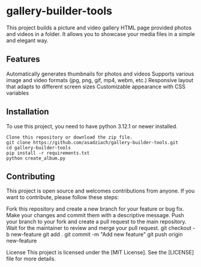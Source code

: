 # gallery-builder-tools
This project builds a picture and video gallery HTML page provided photos and videos in a folder. It allows you to showcase your media files in a simple and elegant way.

## Features
Automatically generates thumbnails for photos and videos
Supports various image and video formats (jpg, png, gif, mp4, webm, etc.)
Responsive layout that adapts to different screen sizes
Customizable appearance with CSS variables
## Installation
To use this project, you need to have python 3.12.1 or newer installed.

```
Clone this repository or download the zip file.
git clone https://github.com/asadziach/gallery-builder-tools.git
cd gallery-builder-tools
pip install -r requirements.txt
python create_album.py
```

## Contributing
This project is open source and welcomes contributions from anyone. If you want to contribute, please follow these steps:

Fork this repository and create a new branch for your feature or bug fix.
Make your changes and commit them with a descriptive message.
Push your branch to your fork and create a pull request to the main repository.
Wait for the maintainer to review and merge your pull request.
git checkout -b new-feature
git add .
git commit -m "Add new feature"
git push origin new-feature

License
This project is licensed under the [MIT License]. See the [LICENSE] file for more details.